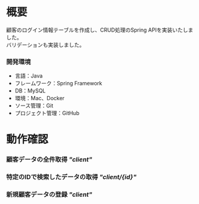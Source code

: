 # 概要
顧客のログイン情報テーブルを作成し、CRUD処理のSpring APIを実装いたしました。  
バリデーションも実装しました。
### 開発環境
* 言語：Java
* フレームワーク：Spring Framework
* DB：MySQL
* 環境：Mac、Docker
* ソース管理：Git
* プロジェクト管理：GitHub

# 動作確認

### 顧客データの全件取得 *"client"*





### 特定のIDで検索したデータの取得 *"client/{id}"*



### 新規顧客データの登録 *"client"*



